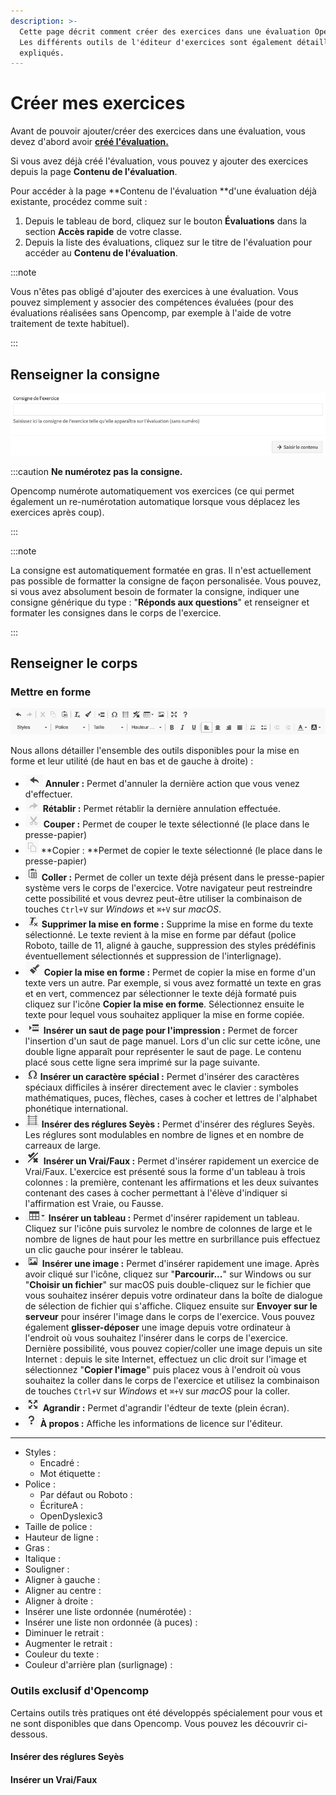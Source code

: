 ```yaml
---
description: >-
  Cette page décrit comment créer des exercices dans une évaluation Opencomp.
  Les différents outils de l'éditeur d'exercices sont également détaillés et
  expliqués.
---
```


# Créer mes exercices

Avant de pouvoir ajouter/créer des exercices dans une évaluation, vous devez d'abord avoir [**créé l'évaluation.**](../../creer-une-nouvelle-evaluation)

Si vous avez déjà créé l'évaluation, vous pouvez y ajouter des exercices depuis la page **Contenu de l'évaluation**.

Pour accéder à la page **Contenu de l'évaluation **d'une évaluation déjà existante, procédez comme suit :

1. Depuis le tableau de bord, cliquez sur le bouton **Évaluations** dans la section **Accès rapide** de votre classe.
2. Depuis la liste des évaluations, cliquez sur le titre de l'évaluation pour accéder au **Contenu de l'évaluation**.

:::note

Vous n'êtes pas obligé d'ajouter des exercices à une évaluation. Vous pouvez simplement y associer des compétences évaluées (pour des évaluations réalisées sans Opencomp, par exemple à l'aide de votre traitement de texte habituel).

:::


## Renseigner la consigne

![Renseignez la consigne de votre exercice et cliquez sur → Saisir le contenu.](../../.gitbook/assets/consigne.png)

:::caution **Ne numérotez pas la consigne.**

Opencomp numérote automatiquement vos exercices (ce qui permet également un re-numérotation automatique lorsque vous déplacez les exercices après coup).

:::


:::note

La consigne est automatiquement formatée en gras. Il n'est actuellement pas possible de formatter la consigne de façon personalisée. Vous pouvez, si vous avez absolument besoin de formater la consigne, indiquer une consigne générique du type : "**Réponds aux questions**" et renseigner et formater les consignes dans le corps de l'exercice.

:::


## Renseigner le corps



### Mettre en forme 

![Barre de mise en forme du corps d'un exercice](../../.gitbook/assets/mise-en-forme.png)

Nous allons détailler l'ensemble des outils disponibles pour la mise en forme et leur utilité (de haut en bas et de gauche à droite) :

* ![](../../.gitbook/assets/annuler.png) **Annuler :** Permet d'annuler la dernière action que vous venez d'effectuer.
* ![](../../.gitbook/assets/retablir.png) **Rétablir :** Permet rétablir la dernière annulation effectuée.
* ![](../../.gitbook/assets/couper.png) **Couper :** Permet de couper le texte sélectionné (le place dans le presse-papier)
* ![](../../.gitbook/assets/copier.png) **Copier : **Permet de copier le texte sélectionné (le place dans le presse-papier)
* ![](../../.gitbook/assets/coller.png) **Coller :** Permet de coller un texte déjà présent dans le presse-papier système vers le corps de l'exercice. Votre navigateur peut restreindre cette possibilité et vous devrez peut-être utiliser la combinaison de touches `Ctrl+V` sur _Windows_ et `⌘+V` sur _macOS_.
* ![](../../.gitbook/assets/supprimer-mise-en-forme.png) **Supprimer la mise en forme :** Supprime la mise en forme du texte sélectionné. Le texte revient à la mise en forme par défaut (police Roboto, taille de 11, aligné à gauche, suppression des styles prédéfinis éventuellement sélectionnés et suppression de l'interlignage).
* ![](../../.gitbook/assets/copier-mise-en-forme.png) **Copier la mise en forme :** Permet de copier la mise en forme d'un texte vers un autre. Par exemple, si vous avez formatté un texte en gras et en vert, commencez par sélectionner le texte déjà formaté puis cliquez sur l'icône **Copier la mise en forme**. Sélectionnez ensuite le texte pour lequel vous souhaitez appliquer la mise en forme copiée.
* ![](../../.gitbook/assets/inserer-saut-de-page.png) **Insérer un saut de page pour l'impression :** Permet de forcer l'insertion d'un saut de page manuel. Lors d'un clic sur cette icône, une double ligne apparaît pour représenter le saut de page. Le contenu placé sous cette ligne sera imprimé sur la page suivante.
* ![](../../.gitbook/assets/inserer-caractere-special.png) **Insérer un caractère spécial :** Permet d'insérer des caractères spéciaux difficiles à insérer directement avec le clavier : symboles mathématiques, puces, flèches, cases à cocher et lettres de l'alphabet phonétique international.
* ![](../../.gitbook/assets/inserer-seyes.png) **Insérer des réglures Seyès :** Permet d'insérer des réglures Seyès. Les réglures sont modulables en nombre de lignes et en nombre de carreaux de large.
* ![](../../.gitbook/assets/inserer-vrai-faux.png) **Insérer un Vrai/Faux :** Permet d'insérer rapidement un exercice de Vrai/Faux. L'exercice est présenté sous la forme d'un tableau à trois colonnes : la première, contenant les affirmations et les deux suivantes contenant des cases à cocher permettant à l'élève d'indiquer si l'affirmation est Vraie, ou Fausse.
* ![](../../.gitbook/assets/inserer-tableau.png) **Insérer un tableau :** Permet d'insérer rapidement un tableau. Cliquez sur l'icône puis survolez le nombre de colonnes de large et le nombre de lignes de haut pour les mettre en surbrillance puis effectuez un clic gauche pour insérer le tableau.
* ![](../../.gitbook/assets/inserer-image.png) **Insérer une image :** Permet d'insérer rapidement une image. Après avoir cliqué sur l'icône, cliquez sur "**Parcourir...**" sur Windows ou sur "**Choisir un fichier**" sur macOS puis double-cliquez sur le fichier que vous souhaitez insérer depuis votre ordinateur dans la boîte de dialogue de sélection de fichier qui s'affiche. Cliquez ensuite sur **Envoyer sur le serveur** pour insérer l'image dans le corps de l'exercice. Vous pouvez également **glisser-déposer** une image depuis votre ordinateur à l'endroit où vous souhaitez l'insérer dans le corps de l'exercice. Dernière possibilité, vous pouvez copier/coller une image depuis un site Internet : depuis le site Internet, effectuez un clic droit sur l'image et sélectionnez "**Copier l'image**" puis placez vous à l'endroit où vous souhaitez la coller dans le corps de l'exercice et utilisez la combinaison de touches `Ctrl+V` sur _Windows_ et `⌘+V` sur _macOS_ pour la coller.
* ![](../../.gitbook/assets/agrandir.png) **Agrandir :** Permet d'agrandir l'édteur de texte (plein écran).
* ![](../../.gitbook/assets/a-propos.png) **À propos :** Affiche les informations de licence sur l'éditeur.

----

* Styles :
  * Encadré :
  * Mot étiquette :
* Police :
  * Par défaut ou Roboto :
  * ÉcritureA :
  * OpenDyslexic3
* Taille de police :
* Hauteur de ligne :
* Gras :
* Italique :
* Souligner :
* Aligner à gauche :
* Aligner au centre :
* Aligner à droite :
* Insérer une liste ordonnée (numérotée) :
* Insérer une liste non ordonnée (à puces) :
* Diminuer le retrait :
* Augmenter le retrait :
* Couleur du texte :
* Couleur d'arrière plan (surlignage) :

### Outils exclusif d'Opencomp

Certains outils très pratiques ont été développés spécialement pour vous et ne sont disponibles que dans Opencomp. Vous pouvez les découvrir ci-dessous.

#### Insérer des réglures Seyès

<div data-service="youtube" data-id="21BgZaLM9os" data-autoscale></div>


#### Insérer un Vrai/Faux

<div data-service="youtube" data-id="j5ZGgV5ZWTs" data-autoscale></div>

